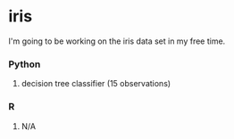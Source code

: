 # iris

I'm going to be working on the iris data set in my free time. 

### Python 
1. decision tree classifier (15 observations)

### R
1. N/A
